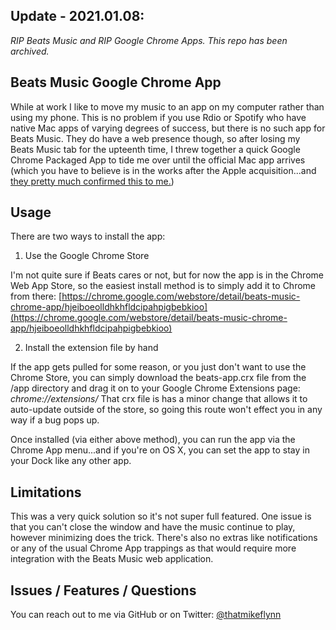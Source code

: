 ## Update - 2021.01.08:

_RIP Beats Music and RIP Google Chrome Apps. This repo has been archived._

## Beats Music Google Chrome App

While at work I like to move my music to an app on my computer rather than using my phone. This is no problem if you use Rdio or Spotify who have native Mac apps of varying degrees of success, but there is no such app for Beats Music. They do have a web presence though, so after losing my Beats Music tab for the upteenth time, I threw together a quick Google Chrome Packaged App to tide me over until the official Mac app arrives (which you have to believe is in the works after the Apple acquisition...and [they pretty much confirmed this to me.](https://twitter.com/mikeflynn_/status/487703510947860480))

## Usage

There are two ways to install the app:

1. Use the Google Chrome Store

I'm not quite sure if Beats cares or not, but for now the app is in the Chrome Web App Store, so the easiest install method is to simply add it to Chrome from there: [https://chrome.google.com/webstore/detail/beats-music-chrome-app/hjeiboeolldhkhfldcipahpigbebkioo](https://chrome.google.com/webstore/detail/beats-music-chrome-app/hjeiboeolldhkhfldcipahpigbebkioo)

2. Install the extension file by hand

If the app gets pulled for some reason, or you just don't want to use the Chrome Store, you can simply download the beats-app.crx file from the /app directory and drag it on to your Google Chrome Extensions page: *chrome://extensions/* That crx file is has a minor change that allows it to auto-update outside of the store, so going this route won't effect you in any way if a bug pops up.

Once installed (via either above method), you can run the app via the Chrome App menu...and if you're on OS X, you can set the app to stay in your Dock like any other app.

## Limitations

This was a very quick solution so it's not super full featured. One issue is that you can't close the window and have the music continue to play, however minimizing does the trick. There's also no extras like notifications or any of the usual Chrome App trappings as that would require more integration with the Beats Music web application.

## Issues / Features / Questions

You can reach out to me via GitHub or on Twitter: [@thatmikeflynn](https://twitter.com/thatmikeflynn)
